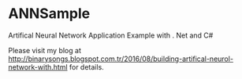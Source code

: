 # ANNSample
Artifical Neural Network Application Example with . Net and C#

Please visit my blog at http://binarysongs.blogspot.com.tr/2016/08/building-artifical-neurol-network-with.html for details.
